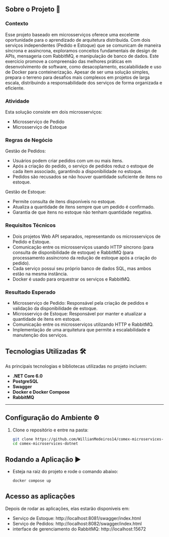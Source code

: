 ## Sobre o Projeto 🚀

### Contexto

Esse projeto baseado em microsserviços oferece uma excelente oportunidade para o aprendizado de arquitetura distribuída. Com dois serviços independentes (Pedido e Estoque) que se comunicam de maneira síncrona e assíncrona, exploramos conceitos fundamentais de design de APIs, mensageria com RabbitMQ, e manipulação de banco de dados. Este exercício promove a compreensão das melhores práticas em desenvolvimento de software, como desacoplamento, escalabilidade e uso de Docker para conteinerização. Apesar de ser uma solução simples, prepara o terreno para desafios mais complexos em projetos de larga escala, distribuindo a responsabilidade dos serviços de forma organizada e eficiente.

### Atividade

Esta solução consiste em dois microsserviços:

- Microsserviço de Pedido
- Microsserviço de Estoque

### Regras de Negócio

Gestão de Pedidos:

- Usuários podem criar pedidos com um ou mais itens.
- Após a criação do pedido, o serviço de pedidos reduz o estoque de cada item associado, garantindo a disponibilidade no estoque.
- Pedidos são recusados se não houver quantidade suficiente de itens no estoque.

Gestão de Estoque:

- Permite consulta de itens disponíveis no estoque.
- Atualiza a quantidade de itens sempre que um pedido é confirmado.
- Garantia de que itens no estoque não tenham quantidade negativa.

### Requisitos Técnicos

- Dois projetos Web API separados, representando os microsserviços de Pedido e Estoque.
- Comunicação entre os microsserviços usando HTTP síncrono (para consulta de disponibilidade de estoque) e RabbitMQ (para processamento assíncrono da redução de estoque após a criação do pedido).
- Cada serviço possui seu próprio banco de dados SQL, mas ambos estão na mesma instância.
- Docker é usado para orquestrar os serviços e RabbitMQ.

### Resultado Esperado

- Microsserviço de Pedido: Responsável pela criação de pedidos e validação da disponibilidade de estoque.
- Microsserviço de Estoque: Responsável por manter e atualizar a quantidade de itens em estoque.
- Comunicação entre os microsserviços utilizando HTTP e RabbitMQ.
- Implementação de uma arquitetura que permite a escalabilidade e manutenção dos serviços.

## Tecnologias Utilizadas 🛠️

As principais tecnologias e bibliotecas utilizadas no projeto incluem:

- **.NET Core 6.0**
- **PostgreSQL**
- **Swagger**
- **Docker e Docker Compose**
- **RabbitMQ**

---

## Configuração do Ambiente ⚙️

1. Clone o repositório e entre na pasta:

   ```bash
   git clone https://github.com/WillianMedeiros14/comex-microservices-dotnet
   cd comex-microservices-dotnet
   ```

## Rodando a Aplicação ▶️

- Esteja na raiz do projeto e rode o comando abaixo:

  ```bash
  docker compose up
  ```

## Acesso as aplicações

Depois de rodar as aplicações, elas estarão disponíveis em:

- Serviço de Estoque: http://localhost:8081/swagger/index.html
- Serviço de Pedidos: http://localhost:8082/swagger/index.html
- interface de gerenciamento do RabbitMQ: http://localhost:15672
